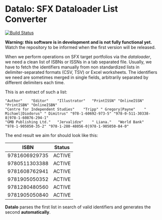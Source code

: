 # Datalo: SFX Dataloader List Converter
[![Build Status](https://travis-ci.org/gpaddis/datalo.svg?branch=master)](https://travis-ci.org/gpaddis/datalo)

**Warning: this software is in development and is not fully functional yet.** Watch the repository to be informed when the first version will be released.

When we perform operations on SFX target portfolios via the *dataloader*, we need a clean list of ISBNs or ISSNs in a tab separated file.
Usually, we have to fetch the identifiers manually from non standardized lists in delimiter-separated formats (CSV, TSV) or Excel worksheets. The identifiers we need are sometimes merged in single fields, arbitrarily separated by different delimiters each time.

This is an extract of such a list:

```
"Author"	"Editor"	"Illustrator"	"PrintISSN"	"OnlineISSN"	"PrintISBN"	"OnlineISBN"
"Centre for Independent Studies"	"Tripp"	" Gregory|Payne"	" Michael|Diodorus"	" Dimitrus"	"978-1-60692-973-5"	"978-0-511-30338-8|978-1-60876-294-1"
"GMB Publishing Ltd."	"Jervalidze"	" Liana."	"World Bank"	"978-1-905050-35-2"	"978-1-280-48056-0|978-1-905050-84-0"
```

The end result we aim for should look like this:

| ISBN | Status |
| ------ | ------ |
| 9781606929735 | ACTIVE |
| 9780511303388 | ACTIVE |
| 9781608762941 | ACTIVE |
| 9781905050352 | ACTIVE |
| 9781280480560 | ACTIVE |
| 9781905050840 | ACTIVE |

**Datalo** parses the first list in search of valid identifiers and generates the second **automatically**.
